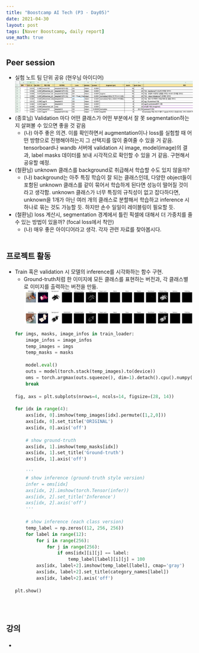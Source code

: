 ```yaml
---
title: "Boostcamp AI Tech (P3 - Day05)"
date: 2021-04-30
layout: post
tags: [Naver Boostcamp, daily report]
use_math: true
---
```


## Peer session
* 실험 노트 팀 단위 공유 (현우님 아이디어)
    ![image](../img/team_note.png)
* (종호님) Validation 마다 어떤 클래스가 어떤 부분에서 잘 못 segmentation하는지 살펴볼 수 있으면 좋을 것 같음
    * (나) 아주 좋은 의견. 이를 확인하면서 augmentation이나 loss를 실험할 때 어떤 방향으로 진행해야하는지 그 선택지를 많이 줄여줄 수 있을 거 같음. tensorboard나 wandb 서버에 validation 시 image, model(image)의 결과, label masks 데이터를 보내 시각적으로 확인할 수 있을 거 같음. 구현해서 공유할 예정.
* (철환님) unknown 클래스를 background로 취급해서 학습할 수도 있지 않을까?
    * (나) background는 아주 특징 학습이 잘 되는 클래스인데, 다양한 object들이 포함된 unknown 클래스를 같이 묶어서 학습하게 된다면 성능이 떨어질 것이라고 생각함. unknown 클래스가 너무 특징의 규칙성이 없고 잡다하다면, unknown을 1개가 아닌 여러 개의 클래스로 분할해서 학습하고 inference 시 하나로 묶는 것도 가능할 듯. 하지만 손수 일일이 레이블링이 필요할 듯.
* (철환님) loss 계산시, segmentation 경계에서 틀린 픽셀에 대해서 더 가중치를 줄 수 있는 방법이 있을까? (focal loss에서 착안)
    * (나) 매우 좋은 아이디어라고 생각. 각자 관련 자료를 찾아봅시다.
<br><br>

## 프로젝트 활동
* Train 혹은 validation 시 모델의 inference를 시각화하는 함수 구현.
    * Ground-truth처럼 한 이미지에 모든 클래스를 표현하는 버전과, 각 클래스별로 이미지를 출력하는 버전을 만듦.
    ![image](../img/img001.png)
    ```python
    for imgs, masks, image_infos in train_loader:
        image_infos = image_infos
        temp_images = imgs
        temp_masks = masks
        
        model.eval()
        outs = model(torch.stack(temp_images).to(device))
        oms = torch.argmax(outs.squeeze(), dim=1).detach().cpu().numpy()
        break

    fig, axs = plt.subplots(nrows=4, ncols=14, figsize=(28, 14))

    for idx in range(4):
        axs[idx, 0].imshow(temp_images[idx].permute([1,2,0]))
        axs[idx, 0].set_title('ORIGINAL')
        axs[idx, 0].axis('off')
        
        # show ground-truth
        axs[idx, 1].imshow(temp_masks[idx])
        axs[idx, 1].set_title('Ground-truth')
        axs[idx, 1].axis('off')
            
        '''
        # show inference (ground-truth style version)
        infer = oms[idx]
        axs[idx, 2].imshow(torch.Tensor(infer))
        axs[idx, 2].set_title('Inference')
        axs[idx, 2].axis('off')
        '''

        # show inference (each class version)
        temp_label = np.zeros((12, 256, 256))
        for label in range(12):
            for i in range(256):
                for j in range(256):
                    if oms[idx][i][j] == label:
                        temp_label[label][i][j] = 100
            axs[idx, label+2].imshow(temp_label[label], cmap='gray')
            axs[idx, label+2].set_title(category_names[label])
            axs[idx, label+2].axis('off')

    plt.show()
    ```
<br><br>

## 강의
* ### 
<br><br>